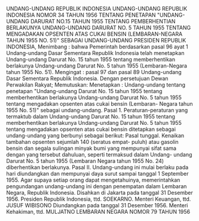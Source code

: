  UNDANG-UNDANG REPUBLIK INDONESIA UNDANG-UNDANG REPUBLIK INDONESIA NOMOR 34 TAHUN 1956 TENTANG PENETAPAN "UNDANG-UNDANG DARURAT NO.15 TAHUN 1955 TENTANG PEMBERHENTIAN BERLAKUNYA UNDANG-UNDANG DARURAT NO. 5 TAHUN 1955 TENTANG MENGADAKAN OPSENTEN ATAS CUKAI BENSIN (LEMBARAN-NEGARA TAHUN 1955 NO. 51)" SEBAGAI UNDANG-UNDANG PRESIDEN REPUBLIK INDONESIA,
Menimbang :
 bahwa Pemerintah berdasarkan pasal 96 ayat 1 Undang-undang Dasar Sementara Republik Indonesia telah menetapkan Undang-undang Darurat No. 15 tahun 1955 tentang memberhentikan berlakunya Undang-undang Darurat No. 5 tahun 1955 (Lembaran-Negara tahun 1955 No. 51).
Mengingat :
 pasal 97 dan pasal 89 Undang-undang Dasar Sementara Republik Indonesia. Dengan persetujuan Dewan Perwakilan Rakyat; Memutuskan: Menetapkan : Undang-undang tentang penetapan "Undang-undang Darurat No. 15 tahun 1955 tentang memberhentikan berlakunya Undang-undang Darurat No. 5 tahun 1955 tentang mengadakan opsenten atas cukai bensin (Lembaran- Negara tahun 1955 No. 51)" sebagai undang-undang. Pasal 1. Peraturan-peraturan yang termaktub dalam Undang-undang Darurat No. 15 tahun 1955 tentang memberhentikan berlakunya Undang-undang Darurat No. 5 tahun 1955 tentang mengadakan opsenten atas cukai bensin ditetapkan sebagai undang-undang yang berbunyi sebagai berikut: Pasal tunggal. Kenaikan tambahan opsenten sejumlah 140 (seratus empat- puluh) atau gasolin bensin dan segala sulingan minyak bumi yang mempunyai sifat sama dengan yang tersebut dahuluan, seperti termaksud dalam Undang- undang Darurat No. 5 tahun 1955 (Lembaran Negara tahun 1955 No. 24) diberhentikan berlakunya. Pasal II. Undang-undang ini mulai berlaku pada hari diundangkan dan mempunyai daya surut sampai tanggal 1 September 1955. Agar supaya setiap orang dapat mengetahuinya, memerintahkan pengundangan undang-undang ini dengan penempatan dalam Lembaran Negara, Republik Indonesia. Disahkan di Jakarta pada tanggal 31 Desember 1956. Presiden Republik Indonesia, ttd. SOEKARNO. Menteri Keuangan, ttd. JUSUF WIBISONO Diundangkan pada tanggal 31 Desember 1956. Menteri Kehakiman, ttd. MULJATNO LEMBARAN NEGARA NOMOR 79 TAHUN 1956